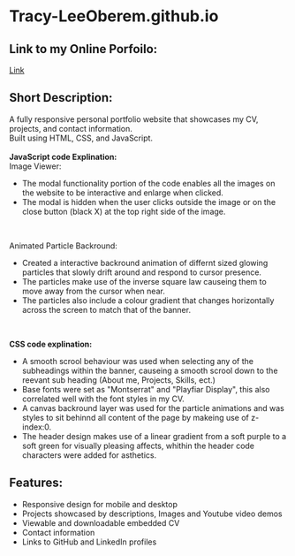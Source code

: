# Tracy-LeeOberem.github.io

## Link to my Online Porfoilo:
[Link](https://Tracy-LeeOberem.github.io)

## Short Description:
A fully responsive personal portfolio website that showcases my CV, projects, and contact information. <br>
Built using HTML, CSS, and JavaScript.
<br>
<br>
**JavaScript code Explination:** <br>
Image Viewer: <br>
- The modal functionality portion of the code enables all the images on the website to be interactive and enlarge when clicked. <br>
- The modal is hidden when the user clicks outside the image or on the close button (black X) at the top right side of the image. <br>
<br> 

Animated Particle Backround: <br>
- Created a interactive backround animation of differnt sized glowing particles that slowly drift around and respond to cursor presence. <br>
- The particles make use of the inverse square law causeing them to move away from the cursor when near. <br>
- The particles also include a colour gradient that changes horizontally across the screen to match that of the banner. <br>
<br>

**CSS code explination:** <br>
- A smooth scrool behaviour was used when selecting any of the subheadings within the banner, causeing a smooth scrool down to the reevant sub heading (About me, Projects, Skills, ect.) <br>
- Base fonts were set as "Montserrat" and "Playfiar Display", this also correlated well with the font styles in my CV. <br>
- A canvas backround layer was used for the particle animations and was styles to sit behinnd all content of the page by makeing use of z-index:0. <br>
- The header design makes use of a linear gradient from a soft purple to a soft green for visually pleasing affects, whithin the header code characters were added for asthetics. <br>





## Features:
- Responsive design for mobile and desktop
- Projects showcased by descriptions, Images and Youtube video demos
- Viewable and downloadable embedded CV
- Contact information
- Links to GitHub and LinkedIn profiles

